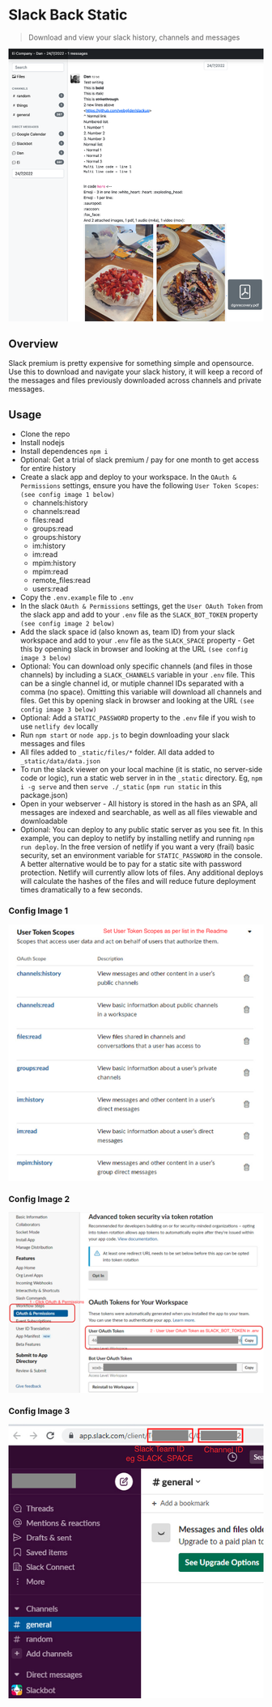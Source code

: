 # Slack Back Static
> Download and view your slack history, channels and messages

![alt text](_docs/readme-main-image.png "Slack Back Static")

## Overview

Slack premium is pretty expensive for something simple and opensource.
Use this to download and navigate your slack history, it will keep a record of the messages and files previously downloaded across channels and private messages.


## Usage

- Clone the repo
- Install nodejs
- Install dependences `npm i`
- Optional: Get a trial of slack premium / pay for one month to get access for entire history
- Create a slack app and deploy to your workspace. In the `OAuth & Permissions` settings, ensure you have the following `User Token Scopes`: `(see config image 1 below)`
    - channels:history
    - channels:read
    - files:read
    - groups:read
    - groups:history
    - im:history
    - im:read
    - mpim:history
    - mpim:read
    - remote_files:read
    - users:read
- Copy the `.env.example` file to `.env`
- In the slack `OAuth & Permissions` settings, get the `User OAuth Token` from the slack app and add to your `.env` file as the `SLACK_BOT_TOKEN` property `(see config image 2 below)`
- Add the slack space id (also known as, team ID) from your slack workspace and add to your `.env` file as the `SLACK_SPACE` property - Get this by opening slack in browser and looking at the URL `(see config image 3 below)`
- Optional: You can download only specific channels (and files in those channels) by including a `SLACK_CHANNELS` variable in your `.env` file. This can be a single channel id, or mutiple channel IDs separated with a comma (no space). Omitting this variable will download all channels and files. Get this by opening slack in browser and looking at the URL `(see config image 3 below)`
- Optional: Add a `STATIC_PASSWORD` property to the `.env` file if you wish to use `netlify dev` locally
- Run `npm start` or `node app.js` to begin downloading your slack messages and files
- All files added to `_static/files/*` folder. All data added to `_static/data/data.json`
- To run the slack viewer on your local machine (it is static, no server-side code or logic), run a static web server in in the `_static` directory. Eg, `npm i -g serve` and then `serve ./_static` (`npm run static` in this package.json)
- Open in your webserver - All history is stored in the hash as an SPA, all messages are indexed and searchable, as well as all files viewable and downloadable
- Optional: You can deploy to any public static server as you see fit. In this example, you can deploy to netlify by installing netlify and running `npm run deploy`. In the free version of netlify if you want a very (frail) basic security, set an environment variable for `STATIC_PASSWORD` in the console. A better alternative would be to pay for a static site with password protection. Netlify will currently allow lots of files. Any additional deploys will calculate the hashes of the files and will reduce future deployment times dramatically to a few seconds.


### Config Image 1

![alt text](_docs/config-image-1.png "Config Image 1")

### Config Image 2

![alt text](_docs/config-image-2.png "Config Image 2")

### Config Image 3

![alt text](_docs/config-image-3.png "Config Image 3")
